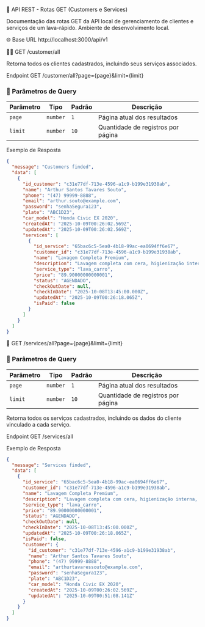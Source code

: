 🚗 API REST - Rotas GET (Customers e Services)

Documentação das rotas GET da API local de gerenciamento de clientes e serviços de um lava-rápido.
Ambiente de desenvolvimento local.

🌐 Base URL
http://localhost:3000/api/v1

🧑‍💼 GET /customer/all

Retorna todos os clientes cadastrados, incluindo seus serviços associados.

Endpoint
GET /customer/all?page={page}&limit={limit}


### 📄 Parâmetros de Query

| Parâmetro | Tipo | Padrão | Descrição |
|------------|-------|---------|------------|
| `page` | `number` | `1` | Página atual dos resultados |
| `limit` | `number` | `10` | Quantidade de registros por página |


Exemplo de Resposta
```json
{
  "message": "Customers finded",
  "data": [
    {
      "id_customer": "c31e77df-713e-4596-a1c9-b199e31938ab",
      "name": "Arthur Santos Tavares Souto",
      "phone": "(47) 99999-8888",
      "email": "arthur.souto@example.com",
      "password": "senhaSegura123",
      "plate": "ABC1D23",
      "car_model": "Honda Civic EX 2020",
      "createdAt": "2025-10-09T00:26:02.569Z",
      "updatedAt": "2025-10-09T00:26:02.569Z",
      "services": [
        {
          "id_service": "65bac6c5-5ea0-4b18-99ac-ea0694ff6e67",
          "customer_id": "c31e77df-713e-4596-a1c9-b199e31938ab",
          "name": "Lavagem Completa Premium",
          "description": "Lavagem completa com cera, higienização interna, aspiração e pretinho nos pneus.",
          "service_type": "lava_carro",
          "price": "89.90000000000001",
          "status": "AGENDADO",
          "checkOutDate": null,
          "checkInDate": "2025-10-08T13:45:00.000Z",
          "updatedAt": "2025-10-09T00:26:18.065Z",
          "isPaid": false
        }
      ]
    }
  ]
}
````

🧾 GET /services/all?page={page}&limit={limit}


### 📄 Parâmetros de Query

| Parâmetro | Tipo | Padrão | Descrição |
|------------|-------|---------|------------|
| `page` | `number` | `1` | Página atual dos resultados |
| `limit` | `number` | `10` | Quantidade de registros por página |


Retorna todos os serviços cadastrados, incluindo os dados do cliente vinculado a cada serviço.

Endpoint
GET /services/all

Exemplo de Resposta
````json
{
  "message": "Services finded",
  "data": [
    {
      "id_service": "65bac6c5-5ea0-4b18-99ac-ea0694ff6e67",
      "customer_id": "c31e77df-713e-4596-a1c9-b199e31938ab",
      "name": "Lavagem Completa Premium",
      "description": "Lavagem completa com cera, higienização interna, aspiração e pretinho nos pneus.",
      "service_type": "lava_carro",
      "price": "89.90000000000001",
      "status": "AGENDADO",
      "checkOutDate": null,
      "checkInDate": "2025-10-08T13:45:00.000Z",
      "updatedAt": "2025-10-09T00:26:18.065Z",
      "isPaid": false,
      "customer": {
        "id_customer": "c31e77df-713e-4596-a1c9-b199e31938ab",
        "name": "Arthur Santos Tavares Souto",
        "phone": "(47) 99999-8888",
        "email": "arthurtavaressouto@example.com",
        "password": "senhaSegura123",
        "plate": "ABC1D23",
        "car_model": "Honda Civic EX 2020",
        "createdAt": "2025-10-09T00:26:02.569Z",
        "updatedAt": "2025-10-09T00:51:08.141Z"
      }
    }
  ]
}

````
